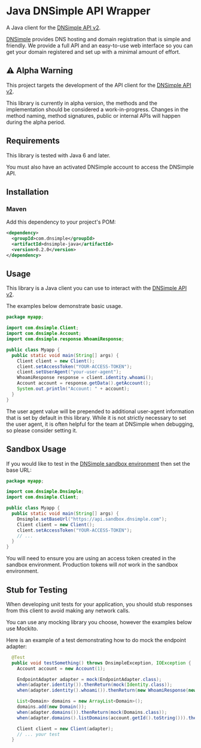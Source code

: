 # Java DNSimple API Wrapper

A Java client for the [DNSimple API v2](https://developer.dnsimple.com/v2/).

[DNSimple](https://dnsimple.com/) provides DNS hosting and domain registration that is simple and friendly.
We provide a full API and an easy-to-use web interface so you can get your domain registered and set up with a minimal amount of effort.

## :warning: Alpha Warning

This project targets the development of the API client for the [DNSimple API v2](https://developer.dnsimple.com/v2/).

This library is currently in alpha version, the methods and the implementation should be considered a work-in-progress. Changes in the method naming, method signatures, public or internal APIs will happen during the alpha period.

## Requirements

This library is tested with Java 6 and later.

You must also have an activated DNSimple account to access the DNSimple API.

## Installation

### Maven

Add this dependency to your project's POM:

```xml
<dependency>
  <groupId>com.dnsimple</groupId>
  <artifactId>dnsimple-java</artifactId>
  <version>0.2.0</version>
</dependency>
```

## Usage

This library is a Java client you can use to interact with the [DNSimple API v2](https://developer.dnsimple.com/v2/).

The examples below demonstrate basic usage.

```java
package myapp;

import com.dnsimple.Client;
import com.dnsimple.Account;
import com.dnsimple.response.WhoamiResponse;

public class Myapp {
  public static void main(String[] args) {
    Client client = new Client();
    client.setAccessToken("YOUR-ACCESS-TOKEN");
    client.setUserAgent("your-user-agent");
    WhoamiResponse response = client.identity.whoami();
    Account account = response.getData().getAccount();
    System.out.println("Account: " + account);
  }
}
```

The user agent value will be prepended to additional user-agent information that is set by default in this library. While it is not strictly necessary to set the user agent, it is often helpful for the team at DNSimple when debugging, so please consider setting it.

## Sandbox Usage

If you would like to test in the [DNSimple sandbox environment](https://developer.dnsimple.com/sandbox/) then set the base URL:

```java
package myapp;

import com.dnsimple.Dnsimple;
import com.dnsimple.Client;

public class Myapp {
  public static void main(String[] args) {
    Dnsimple.setBaseUrl("https://api.sandbox.dnsimple.com");
    Client client = new Client();
    client.setAccessToken("YOUR-ACCESS-TOKEN");
    // ...
  }
}
```

You will need to ensure you are using an access token created in the sandbox environment. Production tokens will *not* work in the sandbox environment.

## Stub for Testing

When developing unit tests for your application, you should stub responses from this client to avoid making any network calls.

You can use any mocking library you choose, however the examples below use Mockito.

Here is an example of a test demonstrating how to do mock the endpoint adapter:

```java
  @Test
  public void testSomething() throws DnsimpleException, IOException {
    Account account = new Account(1);

    EndpointAdapter adapter = mock(EndpointAdapter.class);
    when(adapter.identity()).thenReturn(mock(Identity.class));
    when(adapter.identity().whoami()).thenReturn(new WhoamiResponse(new Whoami(account)));

    List<Domain> domains = new ArrayList<Domain>();
    domains.add(new Domain());
    when(adapter.domains()).thenReturn(mock(Domains.class));
    when(adapter.domains().listDomains(account.getId().toString())).thenReturn(new ListDomainsResponse(domains));

    Client client = new Client(adapter);
    // ... your test
  }
```
